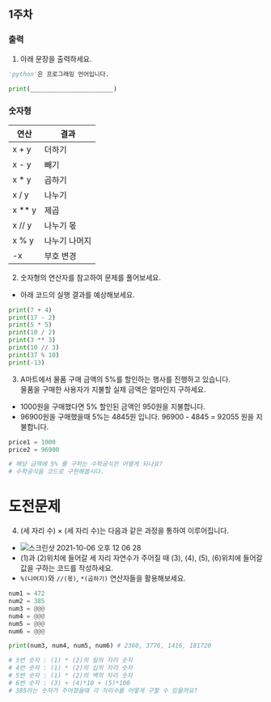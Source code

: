 ## 1주차

### 출력

 1. 아래 문장을 출력하세요.
```python
'python'은 프로그래밍 언어입니다.
```
```python
print(_______________________)
```


### 숫자형


|연산|결과|
|------|---|
|x + y|더하기|
|x - y|빼기|
|x * y|곱하기|
|x / y|나누기|
|x ** y|제곱|
|x // y|나누기 몫|
|x % y|나누기 나머지|
|-x|부호 변경|


 2. 숫자형의 연산자를 참고하여 문제를 풀어보세요.
- 아래 코드의 실행 결과를 예상해보세요.
```python
print(7 + 4)
print(17 - 2)
print(5 * 5)
print(10 / 2)
print(3 ** 3)
print(10 // 3)
print(37 % 10)
print(-13)
```

 3. A마트에서 물품 구매 금액의 5%를 할인하는 행사를 진행하고 있습니다.     
물품을 구매한 사용자가 지불할 실제 금액은 얼마인지 구하세요.     
- 1000원을 구매했다면 5% 할인된 금액인 950원을 지불합니다.    
- 96900원을 구매했을때 5%는 4845원 입니다. 96900 - 4845 = 92055 원을 지불합니다.

```python
price1 = 1000
price2 = 96900

# 해당 금액에 5% 를 구하는 수학공식은 어떻게 되나요?
# 수학공식을 코드로 구현해봅시다.
```


# 도전문제

 4. (세 자리 수) × (세 자리 수)는 다음과 같은 과정을 통하여 이루어집니다.
  - ![스크린샷 2021-10-06 오후 12 06 28](https://user-images.githubusercontent.com/89170523/136134356-c2cc9c8f-3694-4061-a308-65b5cb04f0ff.png)
  - (1)과 (2)위치에 들어갈 세 자리 자연수가 주어질 때 (3), (4), (5), (6)위치에 들어갈 값을 구하는 코드를 작성하세요.
  - `%(나머지)`와 `//(몫)`, `*(곱하기)` 연산자들을 활용해보세요.

```python
num1 = 472
num2 = 385
num3 = @@@
num4 = @@@
num5 = @@@
num6 = @@@

print(num3, num4, num5, num6) # 2360, 3776, 1416, 181720

# 3번 숫자 : (1) * (2)의 일의 자리 숫자
# 4번 숫자 : (1) * (2)의 십의 자리 숫자
# 5번 숫자 : (1) * (2)의 백의 자리 숫자
# 6번 숫자 : (3) + (4)*10 + (5)*100
# 385라는 숫자가 주어졌을때 각 자리수를 어떻게 구할 수 있을까요?
```
